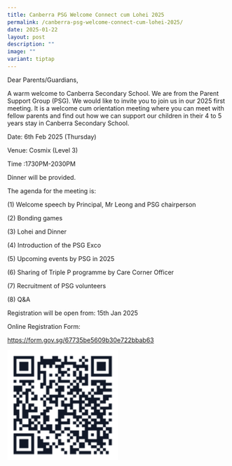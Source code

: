 ```yaml
---
title: Canberra PSG Welcome Connect cum Lohei 2025
permalink: /canberra-psg-welcome-connect-cum-lohei-2025/
date: 2025-01-22
layout: post
description: ""
image: ""
variant: tiptap
---
```

<p>Dear Parents/Guardians,</p>
<p>A warm welcome to Canberra Secondary School. We are from the Parent Support
Group (PSG). We would like to invite you to join us in our 2025 first meeting.
It is a welcome cum orientation meeting where you can meet with fellow
parents and find out how we can support our children in their 4 to 5 years
stay in Canberra Secondary School.
<br>
</p>
<p>Date: 6th Feb 2025 (Thursday)</p>
<p>Venue: Cosmix (Level 3)</p>
<p>Time :1730PM-2030PM</p>
<p>Dinner will be provided.
<br>
</p>
<p>The agenda for the meeting is:</p>
<p>(1) Welcome speech by Principal, Mr Leong and PSG chairperson</p>
<p>(2) Bonding games</p>
<p>(3) Lohei and Dinner</p>
<p>(4) Introduction of the PSG Exco</p>
<p>(5) Upcoming events by PSG in 2025</p>
<p>(6) Sharing of Triple P programme by Care Corner Officer</p>
<p>(7) Recruitment of PSG volunteers</p>
<p>(8) Q&amp;A
<br>
</p>
<p>Registration will be open from: 15th Jan 2025</p>
<p>Online Registration Form:</p>
<p><a href="https://form.gov.sg/67735be5609b30e722bbab63" rel="noopener noreferrer nofollow" target="_blank">https://form.gov.sg/67735be5609b30e722bbab63</a>
</p>
<p></p>
<div class="isomer-image-wrapper">
<img style="width: 50%;" height="auto" width="100%" alt="" src="/images/PSL_Lohei.png">
</div>
<p></p>